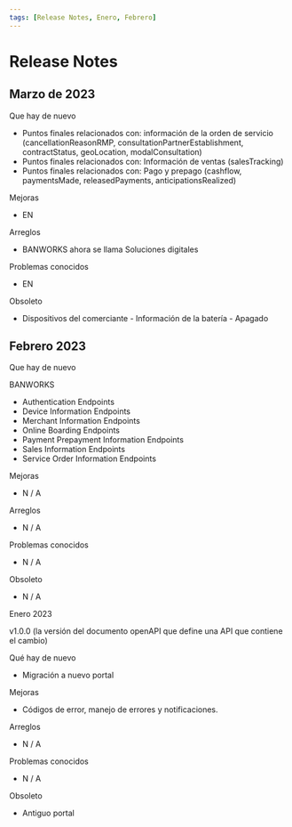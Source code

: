 ```yaml
---
tags: [Release Notes, Enero, Febrero]
---
```


# Release Notes

## Marzo de 2023

Que hay de nuevo

- Puntos finales relacionados con: información de la orden de servicio (cancellationReasonRMP, consultationPartnerEstablishment, contractStatus, geoLocation, modalConsultation)
- Puntos finales relacionados con: Información de ventas (salesTracking)
- Puntos finales relacionados con: Pago y prepago (cashflow, paymentsMade, releasedPayments, anticipationsRealized)

Mejoras

- EN

Arreglos

- BANWORKS ahora se llama Soluciones digitales

Problemas conocidos

- EN

Obsoleto

- Dispositivos del comerciante - Información de la batería - Apagado

## Febrero 2023

Que hay de nuevo

BANWORKS

- Authentication Endpoints
- Device Information Endpoints
- Merchant Information Endpoints
- Online Boarding Endpoints
- Payment Prepayment Information Endpoints
- Sales Information Endpoints
- Service Order Information Endpoints

Mejoras

- N / A

Arreglos

- N / A

Problemas conocidos

- N / A

Obsoleto

- N / A

Enero 2023

v1.0.0 (la versión del documento openAPI que define una API que contiene el cambio)

Qué hay de nuevo

- Migración a nuevo portal

Mejoras

- Códigos de error, manejo de errores y notificaciones.

Arreglos

- N / A

Problemas conocidos

- N / A

Obsoleto

- Antiguo portal
